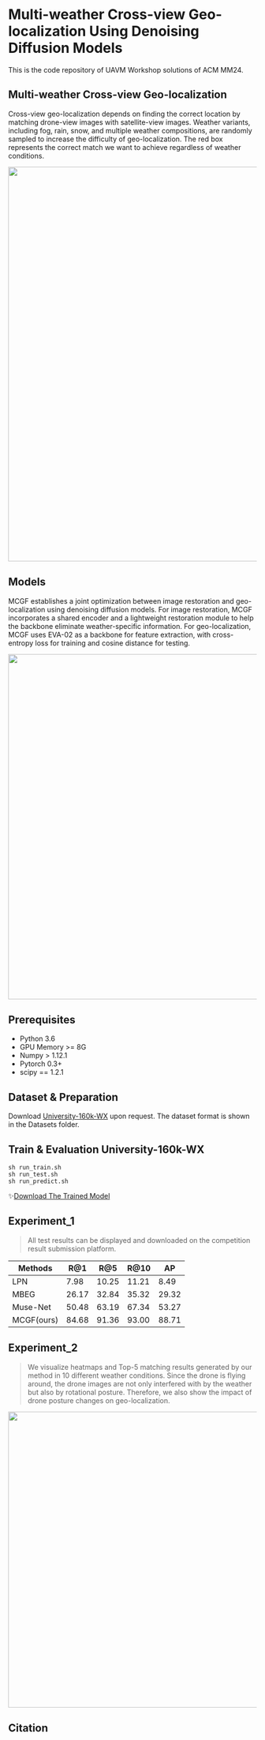# Multi-weather Cross-view Geo-localization Using Denoising Diffusion Models

This is the code repository of UAVM Workshop solutions of ACM MM24.

## Multi-weather Cross-view Geo-localization
Cross-view geo-localization depends on finding the correct location by matching drone-view images with satellite-view images. Weather variants, including fog, rain, snow, and multiple weather compositions, are randomly sampled to increase the difficulty of geo-localization. The red box represents the correct match we want to achieve regardless of weather conditions.
<div align=center>
<img src="https://github.com/fengtt42/ACMMM24-Solution-MCGF/blob/master/imgs/1.png" width="800px">
</div>

## Models
MCGF establishes a joint optimization between image restoration and geo-localization using denoising diffusion models. For image restoration, MCGF incorporates a shared encoder and a lightweight restoration module to help the backbone eliminate weather-specific information. For geo-localization, MCGF uses EVA-02 as a backbone for feature extraction, with cross-entropy loss for training and cosine distance for testing.
<div align=center>
<img src="https://github.com/fengtt42/ACMMM24-Solution-MCGF/blob/master/imgs/2.png" width="700px">
</div>

## Prerequisites
- Python 3.6
- GPU Memory >= 8G
- Numpy > 1.12.1
- Pytorch 0.3+
- scipy == 1.2.1

## Dataset & Preparation
Download [University-160k-WX](https://hdueducn-my.sharepoint.com/personal/wongtyu_hdu_edu_cn/_layouts/15/onedrive.aspx?id=%2Fpersonal%2Fwongtyu%5Fhdu%5Fedu%5Fcn%2FDocuments%2FDatasets%2Funiversity%5F160k%5Fwx%5Ftest%5Fset&ga=1) upon request. The dataset format is shown in the Datasets folder.

## Train & Evaluation University-160k-WX
```  
sh run_train.sh
sh run_test.sh
sh run_predict.sh
```
:sparkles:[Download The Trained Model](https://cloud.tsinghua.edu.cn/library/4ae612a5-4f38-4ad0-970b-b7c8cf0c720f/0%20-%20%E4%B8%B4%E6%97%B6%E6%96%87%E4%BB%B6/net_009.pth)

## Experiment_1
> All test results can be displayed and downloaded on the competition result submission platform.

|Methods|R@1|R@5|R@10|AP|
|---|---|---|---|---|
|LPN|7.98|10.25|11.21|8.49|
|MBEG|26.17|32.84|35.32|29.32|
|Muse-Net|50.48|63.19|67.34|53.27|
|MCGF(ours)|84.68|91.36|93.00|88.71|


## Experiment_2
> We visualize heatmaps and Top-5 matching results generated by our method in 10 different weather conditions. Since the drone is flying around, the drone images are not only interfered with by the weather but also by rotational posture. Therefore, we also show the impact of drone posture changes on geo-localization.

<div align=center>
<img src="https://github.com/fengtt42/ACMMM24-Solution-MCGF/blob/master/imgs/3.png" width="600px">
</div>


## Citation


